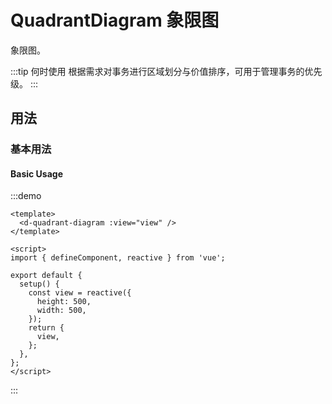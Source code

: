 # QuadrantDiagram 象限图

象限图。

:::tip 何时使用
根据需求对事务进行区域划分与价值排序，可用于管理事务的优先级。
:::

## 用法

### 基本用法

#### Basic Usage

:::demo

```vue
<template>
  <d-quadrant-diagram :view="view" />
</template>

<script>
import { defineComponent, reactive } from 'vue';

export default {
  setup() {
    const view = reactive({
      height: 500,
      width: 500,
    });
    return {
      view,
    };
  },
};
</script>
```

:::
